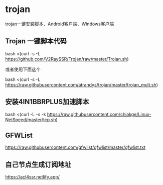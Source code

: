 # trojan
trojan一键安装脚本、Android客户端、Windows客户端

## Trojan 一键脚本代码
bash <(curl -s -L https://github.com/V2RaySSR/Trojan/raw/master/Trojan.sh)

或者使用下面这个

bash <(curl -s -L https://raw.githubusercontent.com/atrandys/trojan/master/trojan_mult.sh)

## 安装4IN1BBRPLUS加速脚本
bash <(curl -L -s -k https://raw.githubusercontent.com/chiakge/Linux-NetSpeed/master/tcp.sh)

## GFWList
https://raw.githubusercontent.com/gfwlist/gfwlist/master/gfwlist.txt

## 自己节点生成订阅地址
https://acl4ssr.netlify.app/

##

